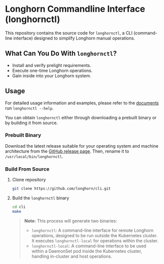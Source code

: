 # Longhorn Commandline Interface (longhornctl)

This repository contains the source code for `longhornctl`, a CLI (command-line interface) designed to simplify Longhorn manual operations.

## What Can You Do With `longhornctl`?

- Install and verify prelight requirements.
- Execute one-time Longhorn operations.
- Gain inside into your Longhorn system.

## Usage

For detailed usage information and examples, please refer to the [documents](./docs/longhornctl.md) run `longhornctl --help`.

You can obtain `longhornctl` either through downloading a prebuilt binary or by building it from source.

### Prebuilt Binary

Download the latest release suitable for your operating system and machine architecture from the [GitHub release page](https://github.com/longhorn/cli/releases). Then, rename it to `/usr/local/bin/longhornctl`.

### Build From Source

1. Clone repository
    ```bash
    git clone https://github.com/longhorn/cli.git
    ```
1. Build the `longhornctl` binary
    ```bash
    cd cli
    make
    ```
    > **Note:** This process will generate two binaries:
    >   - `longhornctl`: A command-line interface for remote Longhorn operations, designed to be run outside the Kubernetes cluster. It executes `longhornctl-local` for operations within the cluster.
    >   - `longhornctl-local`: A command-line interface to be used within a DaemonSet pod inside the Kubernetes cluster, handling in-cluster and host operations.

